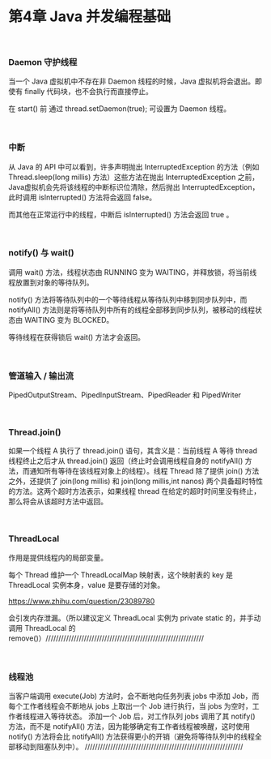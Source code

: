 # 第4章 Java 并发编程基础

​    

### Daemon 守护线程

当一个 Java 虚拟机中不存在非 Daemon 线程的时候，Java 虚拟机将会退出。即使有 finally 代码块，也不会执行而直接停止。

在 start() 前 通过 thread.setDaemon(true); 可设置为 Daemon 线程。

​    

### 中断

从 Java 的 API 中可以看到，许多声明抛出 InterruptedException 的方法（例如 Thread.sleep(long millis) 方法）这些方法在抛出 InterruptedException 之前，Java虚拟机会先将该线程的中断标识位清除，然后抛出 InterruptedException，此时调用 isInterrupted() 方法将会返回 false。

而其他在正常运行中的线程，中断后 isInterrupted() 方法会返回 true 。

​    

### notify() 与 wait()

调用 wait() 方法，线程状态由 RUNNING 变为 WAITING，并释放锁，将当前线程放置到对象的等待队列。 

notify() 方法将等待队列中的一个等待线程从等待队列中移到同步队列中，而 notifyAll() 方法则是将等待队列中所有的线程全部移到同步队列，被移动的线程状态由 WAITING 变为
BLOCKED。

等待线程在获得锁后 wait() 方法才会返回。

​    

### 管道输入 / 输出流

PipedOutputStream、PipedInputStream、PipedReader 和 PipedWriter 

​    

### Thread.join() 

如果一个线程 A 执行了 thread.join() 语句，其含义是：当前线程 A 等待 thread 线程终止之后才从 thread.join() 返回（终止时会调用线程自身的 notifyAll() 方法，而通知所有等待在该线程对象上的线程）。线程 Thread 除了提供 join() 方法之外，还提供了 join(long millis) 和 join(long millis,int nanos) 两个具备超时特性的方法。这两个超时方法表示，如果线程 thread 在给定的超时时间里没有终止，那么将会从该超时方法中返回。 

​    

### ThreadLocal

作用是提供线程内的局部变量。

每个 Thread 维护一个 ThreadLocalMap 映射表，这个映射表的 key 是 ThreadLocal 实例本身，value 是要存储的对象。

https://www.zhihu.com/question/23089780

会引发内存泄漏。（所以建议定义 ThreadLocal 实例为 private static 的，并手动调用 ThreadLocal 的 remove()）//////////////////////////////////////////////////////////////

​    

### 线程池

当客户端调用 execute(Job) 方法时，会不断地向任务列表 jobs 中添加 Job，而每个工作者线程会不断地从 jobs 上取出一个 Job 进行执行，当 jobs 为空时，工作者线程进入等待状态。
添加一个 Job 后，对工作队列 jobs 调用了其 notify() 方法，而不是 notifyAll() 方法，因为能够确定有工作者线程被唤醒，这时使用 notify() 方法将会比 notifyAll() 方法获得更小的开销（避免将等待队列中的线程全部移动到阻塞队列中）。 //////////////////////////////////////////////////////////////

​    

